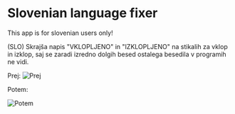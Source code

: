 Slovenian language fixer
==================

This app is for slovenian users only!

(SLO) Skrajša napis "VKLOPLJENO" in "IZKLOPLJENO" na stikalih za vklop in izklop, saj se zaradi izredno dolgih besed 
ostalega besedila v programih ne vidi.

Prej:
![Prej](https://raw.githubusercontent.com/kv1dr/slo-language-fixer/master/prej.png)

Potem:

![Potem](https://raw.githubusercontent.com/kv1dr/slo-language-fixer/master/potem.png)
